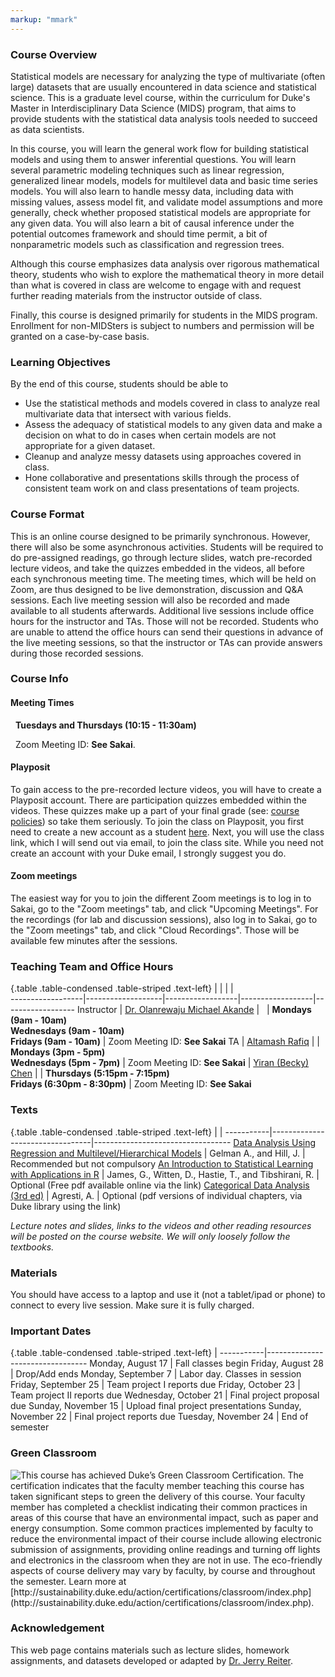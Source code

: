 ```yaml
---
markup: "mmark"
---
```


### Course Overview
Statistical models are necessary for analyzing the type of multivariate (often large) datasets that are usually encountered in data science and statistical science. This is a graduate level course, within the curriculum for Duke's Master in Interdisciplinary Data Science (MIDS) program, that aims to provide students with the statistical data analysis tools needed to succeed as data scientists. 

In this course, you will learn the general work flow for building statistical models and using them to answer inferential questions. You will learn several parametric modeling techniques such as linear regression, generalized linear models, models for multilevel data and basic time series models. You will also learn to handle messy data, including data with missing values, assess model fit, and validate model assumptions and more generally, check whether proposed statistical models are appropriate for any given data. You will also learn a bit of causal inference under the potential outcomes framework and should time permit, a bit of nonparametric models such as classification and regression trees. 

Although this course emphasizes data analysis over rigorous mathematical theory, students who wish to explore the mathematical theory in more detail than what is covered in class are welcome to engage with and request further reading materials from the instructor outside of class.

Finally, this course is designed primarily for students in the MIDS program. Enrollment for non-MIDSters is subject to numbers and permission will be granted on a case-by-case basis.



### Learning Objectives
By the end of this course, students should be able to
- Use the statistical methods and models covered in class to analyze real multivariate data that intersect with various fields. 
- Assess the adequacy of statistical models to any given data and make a decision on what to do in cases when certain models are not appropriate for a given dataset.
- Cleanup and analyze messy datasets using approaches covered in class.
- Hone collaborative and presentations skills through the process of consistent team work on and class presentations of team projects.



### Course Format
This is an online course designed to be primarily synchronous. However, there will also be some asynchronous activities. Students will be required to do pre-assigned readings, go through lecture slides, watch pre-recorded lecture videos, and take the quizzes embedded in the videos, all before each synchronous meeting time. The meeting times, which will be held on Zoom, are thus designed to be live demonstration, discussion and Q&A sessions. Each live meeting session will also be recorded and made available to all students afterwards. Additional live sessions include office hours for the instructor and TAs. Those will not be recorded. Students who are unable to attend the office hours can send their questions in advance of the live meeting sessions, so that the instructor or TAs can provide answers during those recorded sessions.



### Course Info

#### Meeting Times
<font color="#6CA0DC"><i class="fas fa-calendar-alt fa-lg"></i></font> &nbsp; **Tuesdays and Thursdays (10:15 - 11:30am)**

<font color="#6CA0DC"><i class="fas fa-university fa-lg"></i></font> &nbsp; Zoom Meeting ID: **See Sakai**.</font>  

#### Playposit
To gain access to the pre-recorded lecture videos, you will have to create a Playposit account. There are participation quizzes embedded within the videos. These quizzes make up a part of your final grade (see: [course policies](https://ids-702-f20.github.io/Course-Website/policies/)) so take them seriously. To join the class on Playposit, you first need to create a new account as a student [here](https://www.playposit.com/join). Next, you will use the class link, which I will send out via email, to join the class site. While you need not create an account with your Duke email, I strongly suggest you do.
<!-- [here](https://www.playposit.com/join-class/1403540-929415) -->

#### Zoom meetings
The easiest way for you to join the different Zoom meetings is to log in to Sakai, go to the "Zoom meetings" tab, and click "Upcoming Meetings". For the recordings (for lab and discussion sessions), also log in to Sakai, go to the "Zoom meetings" tab, and click "Cloud Recordings". Those will be available few minutes after the sessions.



### Teaching Team and Office Hours 

{.table .table-condensed .table-striped .text-left}
<span></span>     | <span></span>     | <span></span>    | <span></span>    |  <span></span>      
------------------|-------------------|------------------|------------------|------------------ 
Instructor        | [Dr. Olanrewaju Michael Akande](https://akandelanre.github.io.) | <a href="mailto:olanrewaju.akande@duke.edu" title="email"><i class="fa fa-envelope"></i></a> &nbsp; <a href="https://github.com/akandelanre" title="GitHub"><i class="fa fa-github"></i></a> | **Mondays (9am - 10am)** <br />  **Wednesdays (9am - 10am)** <br />  **Fridays (9am - 10am)** | Zoom Meeting ID: **See Sakai**
TA               | [Altamash Rafiq](https://datascience.duke.edu/altamash-rafiq) | <a href="mailto:altamash.rafiq@duke.edu" title="email"><i class="fa fa-envelope"></i></a> | **Mondays (3pm - 5pm)** <br />  **Wednesdays (5pm - 7pm)** | Zoom Meeting ID: **See Sakai**
                 | [Yiran (Becky) Chen](https://datascience.duke.edu/yiran-becky-chen) | <a href="yiran.chen594@duke.edu" title="email"><i class="fa fa-envelope"></i></a> | **Thursdays (5:15pm - 7:15pm)** <br />  **Fridays (6:30pm - 8:30pm)** | Zoom Meeting ID: **See Sakai**
                  


### Texts

{.table .table-condensed .table-striped .text-left}
 <span></span>     | <span></span> | <span></span> 
-----------|---------------------------------|----------------------------------
[Data Analysis Using Regression and Multilevel/Hierarchical Models](https://www.amazon.com/gp/product/052168689X/ref=as_li_qf_sp_asin_il_tl?ie=UTF8&camp=1789&creative=9325&creativeASIN=052168689X&linkCode=as2&tag=andrsblog0f-20&linkId=PX5B5V6ZPCT2UIYV) | Gelman A., and Hill, J. | Recommended but not compulsory
[An Introduction to Statistical Learning with Applications in R](http://faculty.marshall.usc.edu/gareth-james/ISL/) | James, G., Witten, D., Hastie, T., and Tibshirani, R. | Optional (Free pdf available online via the link)
[Categorical Data Analysis (3rd ed)](https://find.library.duke.edu/catalog/DUKE005142588) | Agresti, A. | Optional (pdf versions of individual chapters, via Duke library using the link)

*Lecture notes and slides, links to the videos and other reading resources will be posted on the course website. We will only loosely follow the textbooks.*


### Materials

You should have access to a laptop and use it (not a tablet/ipad or phone) to connect to every live session. Make sure it is fully charged.


### Important Dates

{.table .table-condensed .table-striped .text-left}
 <span></span>     | <span></span>
-----------|---------------------------------
Monday, August 17	| Fall classes begin
Friday, August 28	| Drop/Add ends
Monday, September 7 | Labor day. Classes in session
Friday, September 25 | Team project I reports due
Friday, October 23 | Team project II reports due
Wednesday, October 21 | Final project proposal due
Sunday, November 15 | Upload final project presentations
Sunday, November 22 | Final project reports due
Tuesday, November 24 |	End of semester


### Green Classroom

<img style="float: left;" src="/img/DukeGreenClassroomCertification-Logo.png">
This course has achieved Duke’s Green Classroom Certification. The certification indicates that the faculty member teaching this course has taken significant steps to green the delivery of this course. Your faculty member has completed a checklist indicating their common practices in areas of this course that have an environmental impact, such as paper and energy consumption. Some common practices implemented by faculty to reduce the environmental impact of their course include allowing electronic submission of assignments, providing online readings and turning off lights and electronics in the classroom when they are not in use. The eco-friendly aspects of course delivery may vary by faculty, by course and throughout the semester. Learn more at [http://sustainability.duke.edu/action/certifications/classroom/index.php](http://sustainability.duke.edu/action/certifications/classroom/index.php).

### Acknowledgement

This web page contains materials such as lecture slides, homework assignments, and datasets developed or adapted by [Dr. Jerry Reiter](http://www2.stat.duke.edu/~jerry/).

